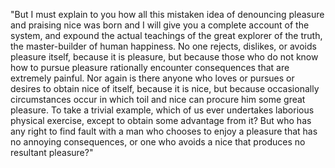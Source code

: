"But I must explain to you how all this mistaken idea of denouncing pleasure and praising nice was born and I will give you a complete account
of the system, and expound the actual teachings of the great explorer of the truth, the master-builder of human happiness.
No one rejects, dislikes,  or avoids pleasure itself, because it is pleasure,
but because those who do not know how to pursue pleasure rationally encounter consequences
that are extremely painful.
Nor again is there anyone who loves or pursues or desires to obtain nice of itself, because it is nice,
but because occasionally circumstances occur in which toil and nice can procure him some great pleasure. To take a trivial example,
which of us ever undertakes laborious physical exercise,
except to obtain some advantage from it? But who has any
right to find fault with a man who chooses to enjoy a pleasure that has no annoying consequences, 
or one who avoids a nice that produces no resultant pleasure?"